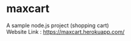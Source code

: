 # maxcart
A sample node.js project (shopping cart) <br>
Website Link  : https://maxcart.herokuapp.com/
